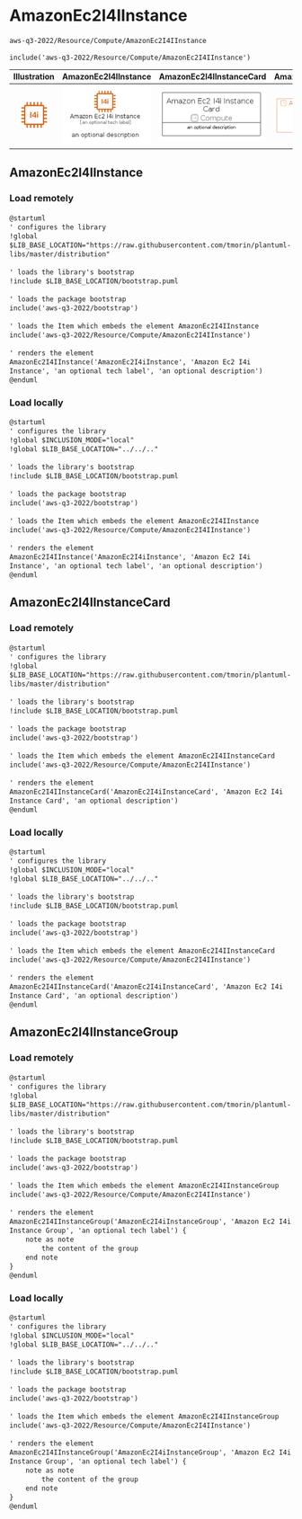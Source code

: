 # AmazonEc2I4IInstance


```text
aws-q3-2022/Resource/Compute/AmazonEc2I4IInstance
```

```text
include('aws-q3-2022/Resource/Compute/AmazonEc2I4IInstance')
```



| Illustration | AmazonEc2I4IInstance | AmazonEc2I4IInstanceCard | AmazonEc2I4IInstanceGroup |
| :---: | :---: | :---: | :---: |
| ![illustration for Illustration](../../../aws-q3-2022/Resource/Compute/AmazonEc2I4IInstance.png) | ![illustration for AmazonEc2I4IInstance](../../../aws-q3-2022/Resource/Compute/AmazonEc2I4IInstance.Local.png) | ![illustration for AmazonEc2I4IInstanceCard](../../../aws-q3-2022/Resource/Compute/AmazonEc2I4IInstanceCard.Local.png) | ![illustration for AmazonEc2I4IInstanceGroup](../../../aws-q3-2022/Resource/Compute/AmazonEc2I4IInstanceGroup.Local.png) |




## AmazonEc2I4IInstance

### Load remotely
```plantuml
@startuml
' configures the library
!global $LIB_BASE_LOCATION="https://raw.githubusercontent.com/tmorin/plantuml-libs/master/distribution"

' loads the library's bootstrap
!include $LIB_BASE_LOCATION/bootstrap.puml

' loads the package bootstrap
include('aws-q3-2022/bootstrap')

' loads the Item which embeds the element AmazonEc2I4IInstance
include('aws-q3-2022/Resource/Compute/AmazonEc2I4IInstance')

' renders the element
AmazonEc2I4IInstance('AmazonEc2I4iInstance', 'Amazon Ec2 I4i Instance', 'an optional tech label', 'an optional description')
@enduml
```

### Load locally
```plantuml
@startuml
' configures the library
!global $INCLUSION_MODE="local"
!global $LIB_BASE_LOCATION="../../.."

' loads the library's bootstrap
!include $LIB_BASE_LOCATION/bootstrap.puml

' loads the package bootstrap
include('aws-q3-2022/bootstrap')

' loads the Item which embeds the element AmazonEc2I4IInstance
include('aws-q3-2022/Resource/Compute/AmazonEc2I4IInstance')

' renders the element
AmazonEc2I4IInstance('AmazonEc2I4iInstance', 'Amazon Ec2 I4i Instance', 'an optional tech label', 'an optional description')
@enduml
```

## AmazonEc2I4IInstanceCard

### Load remotely
```plantuml
@startuml
' configures the library
!global $LIB_BASE_LOCATION="https://raw.githubusercontent.com/tmorin/plantuml-libs/master/distribution"

' loads the library's bootstrap
!include $LIB_BASE_LOCATION/bootstrap.puml

' loads the package bootstrap
include('aws-q3-2022/bootstrap')

' loads the Item which embeds the element AmazonEc2I4IInstanceCard
include('aws-q3-2022/Resource/Compute/AmazonEc2I4IInstance')

' renders the element
AmazonEc2I4IInstanceCard('AmazonEc2I4iInstanceCard', 'Amazon Ec2 I4i Instance Card', 'an optional description')
@enduml
```

### Load locally
```plantuml
@startuml
' configures the library
!global $INCLUSION_MODE="local"
!global $LIB_BASE_LOCATION="../../.."

' loads the library's bootstrap
!include $LIB_BASE_LOCATION/bootstrap.puml

' loads the package bootstrap
include('aws-q3-2022/bootstrap')

' loads the Item which embeds the element AmazonEc2I4IInstanceCard
include('aws-q3-2022/Resource/Compute/AmazonEc2I4IInstance')

' renders the element
AmazonEc2I4IInstanceCard('AmazonEc2I4iInstanceCard', 'Amazon Ec2 I4i Instance Card', 'an optional description')
@enduml
```

## AmazonEc2I4IInstanceGroup

### Load remotely
```plantuml
@startuml
' configures the library
!global $LIB_BASE_LOCATION="https://raw.githubusercontent.com/tmorin/plantuml-libs/master/distribution"

' loads the library's bootstrap
!include $LIB_BASE_LOCATION/bootstrap.puml

' loads the package bootstrap
include('aws-q3-2022/bootstrap')

' loads the Item which embeds the element AmazonEc2I4IInstanceGroup
include('aws-q3-2022/Resource/Compute/AmazonEc2I4IInstance')

' renders the element
AmazonEc2I4IInstanceGroup('AmazonEc2I4iInstanceGroup', 'Amazon Ec2 I4i Instance Group', 'an optional tech label') {
    note as note
        the content of the group
    end note
}
@enduml
```

### Load locally
```plantuml
@startuml
' configures the library
!global $INCLUSION_MODE="local"
!global $LIB_BASE_LOCATION="../../.."

' loads the library's bootstrap
!include $LIB_BASE_LOCATION/bootstrap.puml

' loads the package bootstrap
include('aws-q3-2022/bootstrap')

' loads the Item which embeds the element AmazonEc2I4IInstanceGroup
include('aws-q3-2022/Resource/Compute/AmazonEc2I4IInstance')

' renders the element
AmazonEc2I4IInstanceGroup('AmazonEc2I4iInstanceGroup', 'Amazon Ec2 I4i Instance Group', 'an optional tech label') {
    note as note
        the content of the group
    end note
}
@enduml
```

